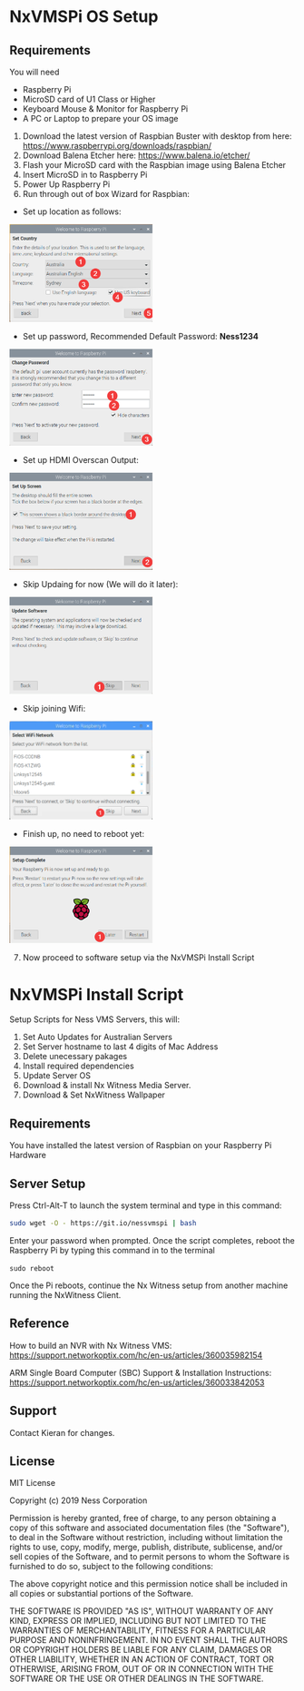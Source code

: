 # NxVMSPi OS Setup

## Requirements
You will need
- Raspberry Pi
- MicroSD card of U1 Class or Higher
- Keyboard Mouse & Monitor for Raspberry Pi
- A PC or Laptop to prepare your OS image

1. Download the latest version of Raspbian Buster with desktop from here: https://www.raspberrypi.org/downloads/raspbian/
2. Download Balena Etcher here: https://www.balena.io/etcher/
3. Flash your MicroSD card with the Raspbian image using Balena Etcher
4. Insert MicroSD in to Raspberry Pi
5. Power Up Raspberry Pi
6. Run through out of box Wizard for Raspbian:

- Set up location as follows:

<img src="readme_images/01.country.png" width="50%" >

- Set up password, Recommended Default Password: **Ness1234**

<img src="readme_images/02.password.png" width="50%" >

- Set up HDMI Overscan Output:

<img src="readme_images/03.overscan.png" width="50%" >

- Skip Updaing for now (We will do it later):

<img src="readme_images/04.updates.png" width="50%" >

- Skip joining Wifi:

<img src="readme_images/05.wifi.png" width="50%" >

- Finish up, no need to reboot yet:

<img src="readme_images/06.finish.png" width="50%" >

7. Now proceed to software setup via the NxVMSPi Install Script

# NxVMSPi Install Script

Setup Scripts for Ness VMS Servers, this will:
1. Set Auto Updates for Australian Servers
2. Set Server hostname to last 4 digits of Mac Address
3. Delete unecessary pakages
4. Install required dependencies
5. Update Server OS
6. Download & install Nx Witness Media Server.
7. Download & Set NxWitness Wallpaper

## Requirements
You have installed the latest version of Raspbian on your Raspberry Pi Hardware

## Server Setup

Press Ctrl-Alt-T to launch the system terminal and type in this command:

```bash
sudo wget -O - https://git.io/nessvmspi | bash
```
Enter your password when prompted. Once the script completes, reboot the Raspberry Pi by typing this command in to the terminal

```sudo reboot```

Once the Pi reboots, continue the Nx Witness setup from another machine running the NxWitness Client.

## Reference
How to build an NVR with Nx Witness VMS: https://support.networkoptix.com/hc/en-us/articles/360035982154

ARM Single Board Computer (SBC) Support & Installation Instructions: https://support.networkoptix.com/hc/en-us/articles/360033842053

## Support
Contact Kieran for changes.

## License
MIT License

Copyright (c) 2019 Ness Corporation

Permission is hereby granted, free of charge, to any person obtaining a copy
of this software and associated documentation files (the "Software"), to deal
in the Software without restriction, including without limitation the rights
to use, copy, modify, merge, publish, distribute, sublicense, and/or sell
copies of the Software, and to permit persons to whom the Software is
furnished to do so, subject to the following conditions:

The above copyright notice and this permission notice shall be included in all
copies or substantial portions of the Software.

THE SOFTWARE IS PROVIDED "AS IS", WITHOUT WARRANTY OF ANY KIND, EXPRESS OR
IMPLIED, INCLUDING BUT NOT LIMITED TO THE WARRANTIES OF MERCHANTABILITY,
FITNESS FOR A PARTICULAR PURPOSE AND NONINFRINGEMENT. IN NO EVENT SHALL THE
AUTHORS OR COPYRIGHT HOLDERS BE LIABLE FOR ANY CLAIM, DAMAGES OR OTHER
LIABILITY, WHETHER IN AN ACTION OF CONTRACT, TORT OR OTHERWISE, ARISING FROM,
OUT OF OR IN CONNECTION WITH THE SOFTWARE OR THE USE OR OTHER DEALINGS IN THE
SOFTWARE.
